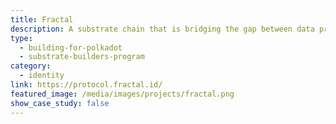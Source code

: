 ```yaml
---
title: Fractal
description: A substrate chain that is bridging the gap between data privacy and data integrity.
type:
  - building-for-polkadot
  - substrate-builders-program
category:
  - identity
link: https://protocol.fractal.id/
featured_image: /media/images/projects/fractal.png
show_case_study: false
---
```


